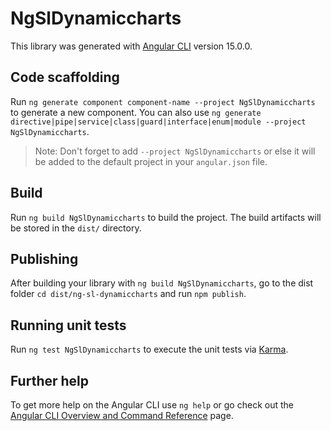 # NgSlDynamiccharts

This library was generated with [Angular CLI](https://github.com/angular/angular-cli) version 15.0.0.

## Code scaffolding

Run `ng generate component component-name --project NgSlDynamiccharts` to generate a new component. You can also use `ng generate directive|pipe|service|class|guard|interface|enum|module --project NgSlDynamiccharts`.
> Note: Don't forget to add `--project NgSlDynamiccharts` or else it will be added to the default project in your `angular.json` file. 

## Build

Run `ng build NgSlDynamiccharts` to build the project. The build artifacts will be stored in the `dist/` directory.

## Publishing

After building your library with `ng build NgSlDynamiccharts`, go to the dist folder `cd dist/ng-sl-dynamiccharts` and run `npm publish`.

## Running unit tests

Run `ng test NgSlDynamiccharts` to execute the unit tests via [Karma](https://karma-runner.github.io).

## Further help

To get more help on the Angular CLI use `ng help` or go check out the [Angular CLI Overview and Command Reference](https://angular.io/cli) page.
